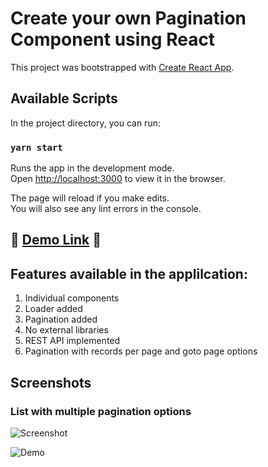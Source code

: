 # Create your own Pagination Component using React

This project was bootstrapped with [Create React App](https://github.com/facebook/create-react-app).

## Available Scripts

In the project directory, you can run:

### `yarn start`

Runs the app in the development mode.\
Open [http://localhost:3000](http://localhost:3000) to view it in the browser.

The page will reload if you make edits.\
You will also see any lint errors in the console.


## <g-emoji class="g-emoji" alias="tada" fallback-src="https://github.githubassets.com/images/icons/emoji/unicode/1f389.png">🎉 </g-emoji> [Demo Link](https://jebasuthan.github.io/react-pagination/)  <g-emoji class="g-emoji" alias="tada" fallback-src="https://github.githubassets.com/images/icons/emoji/unicode/1f389.png">🎉</g-emoji>


## Features available in the applilcation:
1. Individual components
2. Loader added
3. Pagination added
4. No external libraries
5. REST API implemented
6. Pagination with records per page and goto page options

## Screenshots

### List with multiple pagination options

![Screenshot](https://user-images.githubusercontent.com/3702438/143513864-3fe4ec76-4d4f-41c1-98e5-9aaebc8ab5c6.png)

![Demo](https://user-images.githubusercontent.com/3702438/143514778-3641212f-65f3-4673-8c2f-1cbe30d13b6e.gif)
